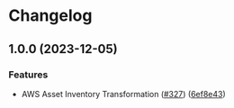 # Changelog

## 1.0.0 (2023-12-05)


### Features

* AWS Asset Inventory Transformation ([#327](https://github.com/cloudquery/policies-premium/issues/327)) ([6ef8e43](https://github.com/cloudquery/policies-premium/commit/6ef8e43f618843f3431e112c8f4c62ac08296697))
